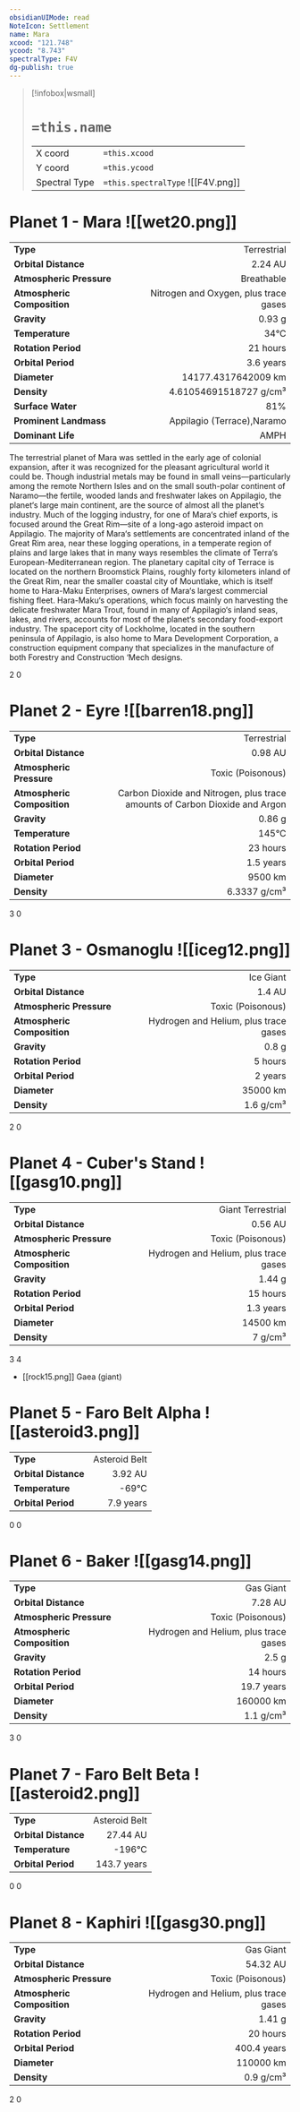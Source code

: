 ```yaml
---
obsidianUIMode: read
NoteIcon: Settlement
name: Mara
xcood: "121.748"
ycood: "8.743"
spectralType: F4V
dg-publish: true
---
```

> [!infobox|wsmall]
> # `=this.name`
> | | |
> | - | - |
> | X coord | `=this.xcood` |
> | Y coord| `=this.ycood` |
> | Spectral Type | `=this.spectralType` ![[F4V.png]] |

# Planet 1 - Mara ![[wet20.png]]
|                             |                           |
| --------------------------- | -------------------------:|
| **Type**                    |             Terrestrial |
| **Orbital Distance**        |   2.24 AU |
| **Atmospheric Pressure**    |       Breathable |
| **Atmospheric Composition** |      Nitrogen and Oxygen, plus trace gases |
| **Gravity**                 |        0.93 g |
| **Temperature**             |    34°C |
| **Rotation Period**         |  21 hours |
| **Orbital Period** | 3.6 years |
| **Diameter**                |      14177.4317642009 km | 
| **Density**                 |    4.61054691518727 g/cm³ |
| **Surface Water**           |           81% | 
| **Prominent Landmass**      |         Appilagio (Terrace),Naramo | 
| **Dominant Life**           |         AMPH |

The terrestrial planet of Mara was settled in the early age of colonial expansion, after it was recognized for the pleasant agricultural world it could be. Though industrial metals may be found in small veins—particularly among the remote Northern Isles and on the small south-polar continent of Naramo—the fertile, wooded lands and freshwater lakes on Appilagio, the planet‘s large main continent, are the source of almost all the planet‘s industry. Much of the logging industry, for one of Mara‘s chief exports, is focused around the Great Rim—site of a long-ago asteroid impact on Appilagio. The majority of Mara‘s settlements are concentrated inland of the Great Rim area, near these logging operations, in a temperate region of plains and large lakes that in many ways resembles the climate of Terra‘s European-Mediterranean region. The planetary capital city of Terrace is located on the northern Broomstick Plains, roughly forty kilometers inland of the Great Rim, near the smaller coastal city of Mountlake, which is itself home to Hara-Maku Enterprises, owners of Mara‘s largest commercial fishing fleet. Hara-Maku‘s operations, which focus mainly on harvesting the delicate freshwater Mara Trout, found in many of Appilagio‘s inland seas, lakes, and rivers, accounts for most of the planet‘s secondary food-export industry. The spaceport city of Lockholme, located in the southern peninsula of Appilagio, is also home to Mara Development Corporation, a construction equipment company that specializes in the manufacture of both Forestry and Construction ‘Mech designs.

2
0



# Planet 2 - Eyre ![[barren18.png]]
|                             |                           |
| --------------------------- | -------------------------:|
| **Type**                    |             Terrestrial |
| **Orbital Distance**        |   0.98 AU |
| **Atmospheric Pressure**    |       Toxic (Poisonous) |
| **Atmospheric Composition** |      Carbon Dioxide and Nitrogen, plus trace amounts of Carbon Dioxide and Argon |
| **Gravity**                 |        0.86 g |
| **Temperature**             |    145°C |
| **Rotation Period**         |  23 hours |
| **Orbital Period** | 1.5 years |
| **Diameter**                |      9500 km | 
| **Density**                 |    6.3337 g/cm³ |



3
0



# Planet 3 - Osmanoglu ![[iceg12.png]]
|                             |                           |
| --------------------------- | -------------------------:|
| **Type**                    |             Ice Giant |
| **Orbital Distance**        |   1.4 AU |
| **Atmospheric Pressure**    |       Toxic (Poisonous) |
| **Atmospheric Composition** |      Hydrogen and Helium, plus trace gases |
| **Gravity**                 |        0.8 g |
| **Rotation Period**         |  5 hours |
| **Orbital Period** | 2 years |
| **Diameter**                |      35000 km | 
| **Density**                 |    1.6 g/cm³ |



2
0



# Planet 4 - Cuber's Stand ![[gasg10.png]]
|                             |                           |
| --------------------------- | -------------------------:|
| **Type**                    |             Giant Terrestrial |
| **Orbital Distance**        |   0.56 AU |
| **Atmospheric Pressure**    |       Toxic (Poisonous) |
| **Atmospheric Composition** |      Hydrogen and Helium, plus trace gases |
| **Gravity**                 |        1.44 g |
| **Rotation Period**         |  15 hours |
| **Orbital Period** | 1.3 years |
| **Diameter**                |      14500 km | 
| **Density**                 |    7 g/cm³ |



3
4

- [[rock15.png]] Gaea (giant)

# Planet 5 - Faro Belt Alpha ![[asteroid3.png]]
|                             |                           |
| --------------------------- | -------------------------:|
| **Type**                    |             Asteroid Belt |
| **Orbital Distance**        |   3.92 AU |
| **Temperature**             |    -69°C |
| **Orbital Period** | 7.9 years |



0
0



# Planet 6 - Baker ![[gasg14.png]]
|                             |                           |
| --------------------------- | -------------------------:|
| **Type**                    |             Gas Giant |
| **Orbital Distance**        |   7.28 AU |
| **Atmospheric Pressure**    |       Toxic (Poisonous) |
| **Atmospheric Composition** |      Hydrogen and Helium, plus trace gases |
| **Gravity**                 |        2.5 g |
| **Rotation Period**         |  14 hours |
| **Orbital Period** | 19.7 years |
| **Diameter**                |      160000 km | 
| **Density**                 |    1.1 g/cm³ |



3
0



# Planet 7 - Faro Belt Beta ![[asteroid2.png]]
|                             |                           |
| --------------------------- | -------------------------:|
| **Type**                    |             Asteroid Belt |
| **Orbital Distance**        |   27.44 AU |
| **Temperature**             |    -196°C |
| **Orbital Period** | 143.7 years |



0
0



# Planet 8 - Kaphiri ![[gasg30.png]]
|                             |                           |
| --------------------------- | -------------------------:|
| **Type**                    |             Gas Giant |
| **Orbital Distance**        |   54.32 AU |
| **Atmospheric Pressure**    |       Toxic (Poisonous) |
| **Atmospheric Composition** |      Hydrogen and Helium, plus trace gases |
| **Gravity**                 |        1.41 g |
| **Rotation Period**         |  20 hours |
| **Orbital Period** | 400.4 years |
| **Diameter**                |      110000 km | 
| **Density**                 |    0.9 g/cm³ |



2
0




